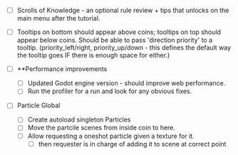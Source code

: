 - [ ] Scrolls of Knowledge - an optional rule review + tips that unlocks on the main menu after the tutorial.
- [ ] Tooltips on bottom should appear above coins; tooltips on top should appear below coins. Should be able to pass 'direction priority' to a tooltip. (priority_left/right, priority_up/down - this defines the default way the tooltip goes IF there is enough space for either.)

- [ ] **Performance improvements
	- [ ] Updated Godot engine version - should improve web performance.
	- [ ] Run the profiler for a run and look for any obvious fixes.

- [ ] Particle Global
	- [ ] Create autoload singleton Particles
	- [ ] Move the partcile scenes from inside coin to here. 
	- [ ] Allow requesting a oneshot particle given a texture for it.
		- [ ] then requester is in charge of adding it to scene at correct point